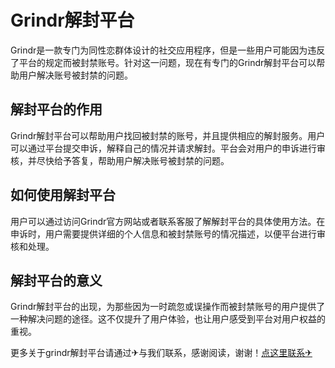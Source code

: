 # Grindr解封平台

Grindr是一款专门为同性恋群体设计的社交应用程序，但是一些用户可能因为违反了平台的规定而被封禁账号。针对这一问题，现在有专门的Grindr解封平台可以帮助用户解决账号被封禁的问题。

## 解封平台的作用
Grindr解封平台可以帮助用户找回被封禁的账号，并且提供相应的解封服务。用户可以通过平台提交申诉，解释自己的情况并请求解封。平台会对用户的申诉进行审核，并尽快给予答复，帮助用户解决账号被封禁的问题。

## 如何使用解封平台
用户可以通过访问Grindr官方网站或者联系客服了解解封平台的具体使用方法。在申诉时，用户需要提供详细的个人信息和被封禁账号的情况描述，以便平台进行审核和处理。

## 解封平台的意义
Grindr解封平台的出现，为那些因为一时疏忽或误操作而被封禁账号的用户提供了一种解决问题的途径。这不仅提升了用户体验，也让用户感受到平台对用户权益的重视。

更多关于grindr解封平台请通过✈与我们联系，感谢阅读，谢谢！[点这里联系✈](https://b.k02.cc)